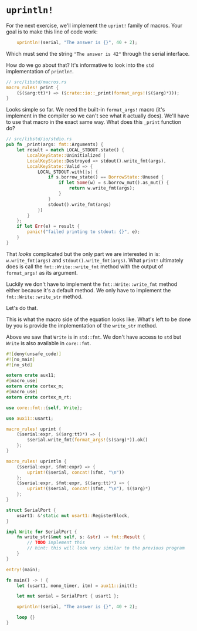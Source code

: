 # `uprintln!`

For the next exercise, we'll implement the `uprint!` family of macros. Your goal is to make this
line of code work:

``` rust
    uprintln!(serial, "The answer is {}", 40 + 2);
```

Which must send the string `"The answer is 42"` through the serial interface.

How do we go about that? It's informative to look into the `std` implementation of `println!`.

``` rust
// src/libstd/macros.rs
macro_rules! print {
    ($($arg:tt)*) => ($crate::io::_print(format_args!($($arg)*)));
}
```

Looks simple so far. We need the built-in `format_args!` macro (it's implement in the compiler so we
can't see what it actually does). We'll have to use that macro in the exact same way. What does this
`_print` function do?

``` rust
// src/libstd/io/stdio.rs
pub fn _print(args: fmt::Arguments) {
    let result = match LOCAL_STDOUT.state() {
        LocalKeyState::Uninitialized |
        LocalKeyState::Destroyed => stdout().write_fmt(args),
        LocalKeyState::Valid => {
            LOCAL_STDOUT.with(|s| {
                if s.borrow_state() == BorrowState::Unused {
                    if let Some(w) = s.borrow_mut().as_mut() {
                        return w.write_fmt(args);
                    }
                }
                stdout().write_fmt(args)
            })
        }
    };
    if let Err(e) = result {
        panic!("failed printing to stdout: {}", e);
    }
}
```

That *looks* complicated but the only part we are interested in is: `w.write_fmt(args)` and
`stdout().write_fmt(args)`. What `print!` ultimately does is call the `fmt::Write::write_fmt` method
with the output of `format_args!` as its argument.

Luckily we don't have to implement the `fmt::Write::write_fmt` method either because it's a default
method. We only have to implement the `fmt::Write::write_str` method.

Let's do that.

This is what the macro side of the equation looks like. What's left to be done by you is provide the
implementation of the `write_str` method.

Above we saw that `Write` is in `std::fmt`. We don't have access to `std` but `Write` is also
available in `core::fmt`.

``` rust
#![deny(unsafe_code)]
#![no_main]
#![no_std]

extern crate aux11;
#[macro_use]
extern crate cortex_m;
#[macro_use]
extern crate cortex_m_rt;

use core::fmt::{self, Write};

use aux11::usart1;

macro_rules! uprint {
    ($serial:expr, $($arg:tt)*) => {
        $serial.write_fmt(format_args!($($arg)*)).ok()
    };
}

macro_rules! uprintln {
    ($serial:expr, $fmt:expr) => {
        uprint!($serial, concat!($fmt, "\n"))
    };
    ($serial:expr, $fmt:expr, $($arg:tt)*) => {
        uprint!($serial, concat!($fmt, "\n"), $($arg)*)
    };
}

struct SerialPort {
    usart1: &'static mut usart1::RegisterBlock,
}

impl Write for SerialPort {
    fn write_str(&mut self, s: &str) -> fmt::Result {
        // TODO implement this
        // hint: this will look very similar to the previous program
    }
}

entry!(main);

fn main() -> ! {
    let (usart1, mono_timer, itm) = aux11::init();

    let mut serial = SerialPort { usart1 };

    uprintln!(serial, "The answer is {}", 40 + 2);

    loop {}
}
```
